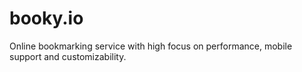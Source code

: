 # booky.io
Online bookmarking service with high focus on performance, mobile support and customizability.
